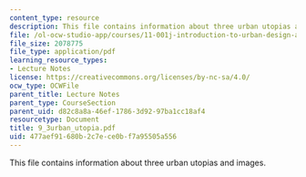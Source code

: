 ```yaml
---
content_type: resource
description: This file contains information about three urban utopias and images.
file: /ol-ocw-studio-app/courses/11-001j-introduction-to-urban-design-and-development-spring-2006/477aef91680b2c7ece0bf7a95505a556_9_3urban_utopia.pdf
file_size: 2078775
file_type: application/pdf
learning_resource_types:
- Lecture Notes
license: https://creativecommons.org/licenses/by-nc-sa/4.0/
ocw_type: OCWFile
parent_title: Lecture Notes
parent_type: CourseSection
parent_uid: d82c8a8a-46ef-1786-3d92-97ba1cc18af4
resourcetype: Document
title: 9_3urban_utopia.pdf
uid: 477aef91-680b-2c7e-ce0b-f7a95505a556
---
```

This file contains information about three urban utopias and images.